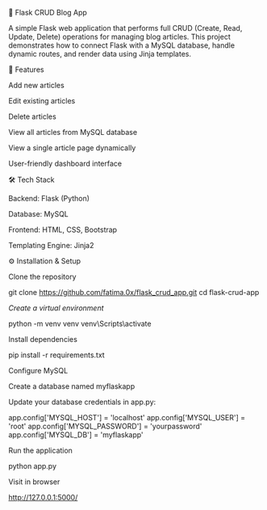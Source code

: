 📝 Flask CRUD Blog App

A simple Flask web application that performs full CRUD (Create, Read, Update, Delete) operations for managing blog articles.
This project demonstrates how to connect Flask with a MySQL database, handle dynamic routes, and render data using Jinja templates.

🚀 Features

Add new articles

Edit existing articles

Delete articles

View all articles from MySQL database

View a single article page dynamically

User-friendly dashboard interface

🛠️ Tech Stack

Backend: Flask (Python)

Database: MySQL

Frontend: HTML, CSS, Bootstrap

Templating Engine: Jinja2

⚙️ Installation & Setup

Clone the repository

git clone https://github.com/fatima.0x/flask_crud_app.git
cd flask-crud-app


*Create a virtual environment*

python -m venv venv
venv\Scripts\activate


Install dependencies

pip install -r requirements.txt


Configure MySQL

Create a database named myflaskapp

Update your database credentials in app.py:

app.config['MYSQL_HOST'] = 'localhost'
app.config['MYSQL_USER'] = 'root'
app.config['MYSQL_PASSWORD'] = 'yourpassword'
app.config['MYSQL_DB'] = 'myflaskapp'


Run the application

python app.py


Visit in browser

http://127.0.0.1:5000/

